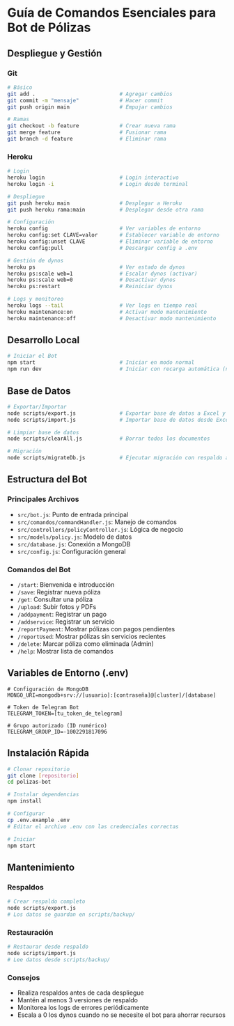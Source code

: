 # Guía de Comandos Esenciales para Bot de Pólizas

## Despliegue y Gestión

### Git
```bash
# Básico
git add .                           # Agregar cambios
git commit -m "mensaje"             # Hacer commit
git push origin main                # Empujar cambios

# Ramas
git checkout -b feature             # Crear nueva rama
git merge feature                   # Fusionar rama
git branch -d feature               # Eliminar rama
```

### Heroku
```bash
# Login
heroku login                        # Login interactivo
heroku login -i                     # Login desde terminal

# Despliegue
git push heroku main                # Desplegar a Heroku
git push heroku rama:main           # Desplegar desde otra rama

# Configuración
heroku config                       # Ver variables de entorno
heroku config:set CLAVE=valor       # Establecer variable de entorno
heroku config:unset CLAVE           # Eliminar variable de entorno
heroku config:pull                  # Descargar config a .env

# Gestión de dynos
heroku ps                           # Ver estado de dynos
heroku ps:scale web=1               # Escalar dynos (activar)
heroku ps:scale web=0               # Desactivar dynos
heroku ps:restart                   # Reiniciar dynos

# Logs y monitoreo
heroku logs --tail                  # Ver logs en tiempo real
heroku maintenance:on               # Activar modo mantenimiento
heroku maintenance:off              # Desactivar modo mantenimiento
```

## Desarrollo Local

```bash
# Iniciar el Bot
npm start                           # Iniciar en modo normal
npm run dev                         # Iniciar con recarga automática (nodemon)
```

## Base de Datos

```bash
# Exportar/Importar
node scripts/export.js              # Exportar base de datos a Excel y archivos
node scripts/import.js              # Importar base de datos desde Excel y archivos

# Limpiar base de datos
node scripts/clearAll.js            # Borrar todos los documentos

# Migración
node scripts/migrateDb.js           # Ejecutar migración con respaldo automático
```

## Estructura del Bot

### Principales Archivos
- `src/bot.js`: Punto de entrada principal
- `src/comandos/commandHandler.js`: Manejo de comandos
- `src/controllers/policyController.js`: Lógica de negocio
- `src/models/policy.js`: Modelo de datos
- `src/database.js`: Conexión a MongoDB
- `src/config.js`: Configuración general

### Comandos del Bot
- `/start`: Bienvenida e introducción
- `/save`: Registrar nueva póliza
- `/get`: Consultar una póliza
- `/upload`: Subir fotos y PDFs
- `/addpayment`: Registrar un pago
- `/addservice`: Registrar un servicio
- `/reportPayment`: Mostrar pólizas con pagos pendientes
- `/reportUsed`: Mostrar pólizas sin servicios recientes
- `/delete`: Marcar póliza como eliminada (Admin)
- `/help`: Mostrar lista de comandos

## Variables de Entorno (.env)
```
# Configuración de MongoDB
MONGO_URI=mongodb+srv://[usuario]:[contraseña]@[cluster]/[database]

# Token de Telegram Bot
TELEGRAM_TOKEN=[tu_token_de_telegram]

# Grupo autorizado (ID numérico)
TELEGRAM_GROUP_ID=-1002291817096
```

## Instalación Rápida
```bash
# Clonar repositorio
git clone [repositorio]
cd polizas-bot

# Instalar dependencias
npm install

# Configurar
cp .env.example .env
# Editar el archivo .env con las credenciales correctas

# Iniciar
npm start
```

## Mantenimiento

### Respaldos
```bash
# Crear respaldo completo
node scripts/export.js
# Los datos se guardan en scripts/backup/
```

### Restauración
```bash
# Restaurar desde respaldo
node scripts/import.js
# Lee datos desde scripts/backup/
```

### Consejos
- Realiza respaldos antes de cada despliegue
- Mantén al menos 3 versiones de respaldo
- Monitorea los logs de errores periódicamente
- Escala a 0 los dynos cuando no se necesite el bot para ahorrar recursos